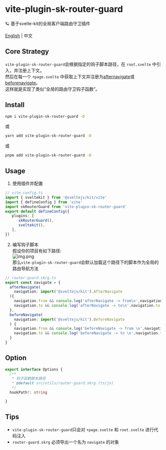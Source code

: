 # vite-plugin-sk-router-guard
🪐 基于svelte-kit的全局客户端路由守卫插件

[English](./README.md) | 中文

## Core Strategy
`vite-plugin-sk-router-guard`会根据指定的钩子脚本路径，在 `root.svelte` 中引入，并注册上下文。  
然后在每一个 `+page.svelte` 中获取上下文并注册为[afternavigate](https://kit.svelte.dev/docs/modules#$app-navigation-afternavigate)或
[beforenavigate](https://kit.svelte.dev/docs/modules#$app-navigation-beforenavigate)。  
这样就是实现了类似“全局的路由守卫钩子函数”。

## Install

```bash
npm i vite-plugin-sk-router-guard -D
```
或
```bash
yarn add vite-plugin-sk-router-guard -D
```
或
```bash
pnpm add vite-plugin-sk-router-guard -D
```

## Usage
1. 使用插件并配置

```typescript
// vite.config.ts
import { sveltekit } from '@sveltejs/kit/vite'
import { defineConfig } from 'vite'
import skRouterGuard from 'vite-plugin-sk-router-guard'
export default defineConfig({
   plugins: [
      skRouterGuard(),
      sveltekit(),
   ],
})
```

2. 编写钩子脚本  
假设你的项目有如下路径:  
![img.png](public/img.png)  
那么`vite-plugin-sk-router-guard`会默认加载这个路径下的脚本作为全局的路由导航方法  

```typescript
// router-guard.skrg.ts
export const navigate = {
  afterNavigate(
    navigation: import('@sveltejs/kit').AfterNavigate
  ){
    navigation.from && console.log('afterNavigate -> from\n',navigation.from.url.href)
    navigation.to && console.log('afterNavigate -> to\n',navigation.to.url.href)
  },
  beforeNavigate(
    navigation: import('@sveltejs/kit').BeforeNavigate
  ) {
    navigation.from && console.log('beforeNavigate -> from \n',navigation.from.url.href)
    navigation.to && console.log('beforeNavigate -> to \n',navigation.to.url.href)
  }
}

```

## Option

```typescript
export interface Options {
  /**
   * 钩子函数脚本路径
   * @default src/utils/router-guard.skrg.(ts/js)
   */
  hookPath?: string

}
```

## Tips
* `vite-plugin-sk-router-guard`只会对 `+page.svelte` 和 `root.svelte` 进行代码注入
* `router-guard.skrg` 必须导出一个名为 `navigate` 的对象
